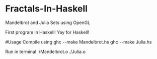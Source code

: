 # Fractals-In-Haskell
Mandelbrot and Julia Sets using OpenGL

First program in Haskell! Yay for Haskell!

#Usage
Compile using
  ghc --make Mandelbrot.hs
  ghc --make Julia.hs

Run in terminal
  ./Mandelbrot.o
  ./Julia.o
    
